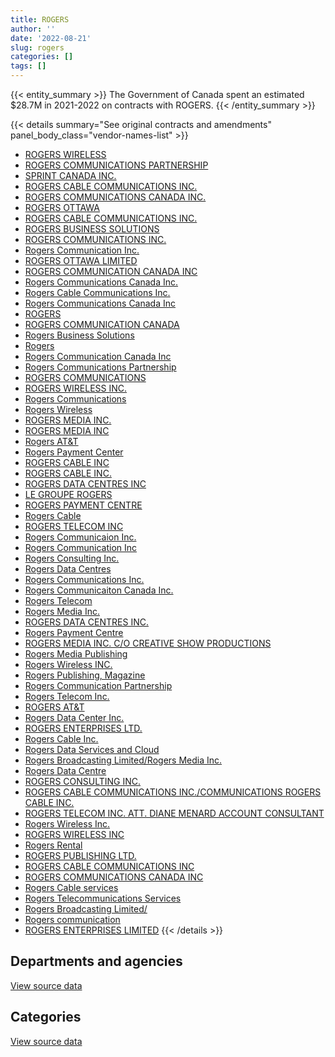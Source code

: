```yaml
---
title: ROGERS
author: ''
date: '2022-08-21'
slug: rogers
categories: []
tags: []
---
```


<script src="/rmarkdown-libs/htmlwidgets/htmlwidgets.js"></script>
<link href="/rmarkdown-libs/datatables-css/datatables-crosstalk.css" rel="stylesheet" />
<script src="/rmarkdown-libs/datatables-binding/datatables.js"></script>
<script src="/rmarkdown-libs/jquery/jquery-3.6.0.min.js"></script>
<link href="/rmarkdown-libs/dt-core-bootstrap/css/dataTables.bootstrap.min.css" rel="stylesheet" />
<link href="/rmarkdown-libs/dt-core-bootstrap/css/dataTables.bootstrap.extra.css" rel="stylesheet" />
<script src="/rmarkdown-libs/dt-core-bootstrap/js/jquery.dataTables.min.js"></script>
<script src="/rmarkdown-libs/dt-core-bootstrap/js/dataTables.bootstrap.min.js"></script>
<link href="/rmarkdown-libs/crosstalk/css/crosstalk.min.css" rel="stylesheet" />
<script src="/rmarkdown-libs/crosstalk/js/crosstalk.min.js"></script>
<script src="/rmarkdown-libs/htmlwidgets/htmlwidgets.js"></script>
<link href="/rmarkdown-libs/datatables-css/datatables-crosstalk.css" rel="stylesheet" />
<script src="/rmarkdown-libs/datatables-binding/datatables.js"></script>
<script src="/rmarkdown-libs/jquery/jquery-3.6.0.min.js"></script>
<link href="/rmarkdown-libs/dt-core-bootstrap/css/dataTables.bootstrap.min.css" rel="stylesheet" />
<link href="/rmarkdown-libs/dt-core-bootstrap/css/dataTables.bootstrap.extra.css" rel="stylesheet" />
<script src="/rmarkdown-libs/dt-core-bootstrap/js/jquery.dataTables.min.js"></script>
<script src="/rmarkdown-libs/dt-core-bootstrap/js/dataTables.bootstrap.min.js"></script>
<link href="/rmarkdown-libs/crosstalk/css/crosstalk.min.css" rel="stylesheet" />
<script src="/rmarkdown-libs/crosstalk/js/crosstalk.min.js"></script>

{{< entity_summary >}}
The Government of Canada spent an estimated \$28.7M in 2021-2022 on contracts with ROGERS.
{{< /entity_summary >}}

{{< details summary="See original contracts and amendments" panel_body_class="vendor-names-list" >}}
- [ROGERS WIRELESS](https://search.open.canada.ca/en/ct/?sort=contract_value_f%20desc&page=1&search_text=%22ROGERS%20WIRELESS%22)
- [ROGERS COMMUNICATIONS PARTNERSHIP](https://search.open.canada.ca/en/ct/?sort=contract_value_f%20desc&page=1&search_text=%22ROGERS%20COMMUNICATIONS%20PARTNERSHIP%22)
- [SPRINT CANADA INC.](https://search.open.canada.ca/en/ct/?sort=contract_value_f%20desc&page=1&search_text=%22SPRINT%20CANADA%20INC.%22)
- [ROGERS CABLE COMMUNICATIONS INC.](https://search.open.canada.ca/en/ct/?sort=contract_value_f%20desc&page=1&search_text=%22ROGERS%20CABLE%20COMMUNICATIONS%20INC.%22)
- [ROGERS COMMUNICATIONS CANADA INC.](https://search.open.canada.ca/en/ct/?sort=contract_value_f%20desc&page=1&search_text=%22ROGERS%20COMMUNICATIONS%20CANADA%20INC.%22)
- [ROGERS OTTAWA](https://search.open.canada.ca/en/ct/?sort=contract_value_f%20desc&page=1&search_text=%22ROGERS%20OTTAWA%22)
- [ROGERS CABLE COMMUNICATIONS INC.](https://search.open.canada.ca/en/ct/?sort=contract_value_f%20desc&page=1&search_text=%22ROGERS%20CABLE%20COMMUNICATIONS%20%20INC.%22)
- [ROGERS BUSINESS SOLUTIONS](https://search.open.canada.ca/en/ct/?sort=contract_value_f%20desc&page=1&search_text=%22ROGERS%20BUSINESS%20SOLUTIONS%22)
- [ROGERS COMMUNICATIONS INC.](https://search.open.canada.ca/en/ct/?sort=contract_value_f%20desc&page=1&search_text=%22ROGERS%20COMMUNICATIONS%20INC.%22)
- [Rogers Communication Inc.](https://search.open.canada.ca/en/ct/?sort=contract_value_f%20desc&page=1&search_text=%22Rogers%20Communication%20Inc.%22)
- [ROGERS OTTAWA LIMITED](https://search.open.canada.ca/en/ct/?sort=contract_value_f%20desc&page=1&search_text=%22ROGERS%20OTTAWA%20LIMITED%22)
- [ROGERS COMMUNICATION CANADA INC](https://search.open.canada.ca/en/ct/?sort=contract_value_f%20desc&page=1&search_text=%22ROGERS%20COMMUNICATION%20CANADA%20INC%22)
- [Rogers Communications Canada Inc.](https://search.open.canada.ca/en/ct/?sort=contract_value_f%20desc&page=1&search_text=%22Rogers%20Communications%20Canada%20Inc.%22)
- [Rogers Cable Communications Inc.](https://search.open.canada.ca/en/ct/?sort=contract_value_f%20desc&page=1&search_text=%22Rogers%20Cable%20Communications%20Inc.%22)
- [Rogers Communications Canada Inc](https://search.open.canada.ca/en/ct/?sort=contract_value_f%20desc&page=1&search_text=%22Rogers%20Communications%20Canada%20Inc%22)
- [ROGERS](https://search.open.canada.ca/en/ct/?sort=contract_value_f%20desc&page=1&search_text=%22ROGERS%22)
- [ROGERS COMMUNICATION CANADA](https://search.open.canada.ca/en/ct/?sort=contract_value_f%20desc&page=1&search_text=%22ROGERS%20COMMUNICATION%20CANADA%22)
- [Rogers Business Solutions](https://search.open.canada.ca/en/ct/?sort=contract_value_f%20desc&page=1&search_text=%22Rogers%20Business%20Solutions%22)
- [Rogers](https://search.open.canada.ca/en/ct/?sort=contract_value_f%20desc&page=1&search_text=%22Rogers%22)
- [Rogers Communication Canada Inc](https://search.open.canada.ca/en/ct/?sort=contract_value_f%20desc&page=1&search_text=%22Rogers%20Communication%20Canada%20Inc%22)
- [Rogers Communications Partnership](https://search.open.canada.ca/en/ct/?sort=contract_value_f%20desc&page=1&search_text=%22Rogers%20Communications%20Partnership%22)
- [ROGERS COMMUNICATIONS](https://search.open.canada.ca/en/ct/?sort=contract_value_f%20desc&page=1&search_text=%22ROGERS%20COMMUNICATIONS%22)
- [ROGERS WIRELESS INC.](https://search.open.canada.ca/en/ct/?sort=contract_value_f%20desc&page=1&search_text=%22ROGERS%20WIRELESS%20INC.%22)
- [Rogers Communications](https://search.open.canada.ca/en/ct/?sort=contract_value_f%20desc&page=1&search_text=%22Rogers%20Communications%22)
- [Rogers Wireless](https://search.open.canada.ca/en/ct/?sort=contract_value_f%20desc&page=1&search_text=%22Rogers%20Wireless%22)
- [ROGERS MEDIA INC.](https://search.open.canada.ca/en/ct/?sort=contract_value_f%20desc&page=1&search_text=%22ROGERS%20MEDIA%20INC.%22)
- [ROGERS MEDIA INC](https://search.open.canada.ca/en/ct/?sort=contract_value_f%20desc&page=1&search_text=%22ROGERS%20MEDIA%20INC%22)
- [Rogers AT&T](https://search.open.canada.ca/en/ct/?sort=contract_value_f%20desc&page=1&search_text=%22Rogers%20AT%26T%22)
- [Rogers Payment Center](https://search.open.canada.ca/en/ct/?sort=contract_value_f%20desc&page=1&search_text=%22Rogers%20Payment%20Center%22)
- [ROGERS CABLE INC](https://search.open.canada.ca/en/ct/?sort=contract_value_f%20desc&page=1&search_text=%22ROGERS%20CABLE%20INC%22)
- [ROGERS CABLE INC.](https://search.open.canada.ca/en/ct/?sort=contract_value_f%20desc&page=1&search_text=%22ROGERS%20CABLE%20INC.%22)
- [ROGERS DATA CENTRES INC](https://search.open.canada.ca/en/ct/?sort=contract_value_f%20desc&page=1&search_text=%22ROGERS%20DATA%20CENTRES%20INC%22)
- [LE GROUPE ROGERS](https://search.open.canada.ca/en/ct/?sort=contract_value_f%20desc&page=1&search_text=%22LE%20GROUPE%20ROGERS%22)
- [ROGERS PAYMENT CENTRE](https://search.open.canada.ca/en/ct/?sort=contract_value_f%20desc&page=1&search_text=%22ROGERS%20PAYMENT%20CENTRE%22)
- [Rogers Cable](https://search.open.canada.ca/en/ct/?sort=contract_value_f%20desc&page=1&search_text=%22Rogers%20Cable%22)
- [ROGERS TELECOM INC](https://search.open.canada.ca/en/ct/?sort=contract_value_f%20desc&page=1&search_text=%22ROGERS%20TELECOM%20INC%22)
- [Rogers Communicaion Inc.](https://search.open.canada.ca/en/ct/?sort=contract_value_f%20desc&page=1&search_text=%22Rogers%20Communicaion%20Inc.%22)
- [Rogers Communication Inc](https://search.open.canada.ca/en/ct/?sort=contract_value_f%20desc&page=1&search_text=%22Rogers%20Communication%20Inc%22)
- [Rogers Consulting Inc.](https://search.open.canada.ca/en/ct/?sort=contract_value_f%20desc&page=1&search_text=%22Rogers%20Consulting%20Inc.%22)
- [Rogers Data Centres](https://search.open.canada.ca/en/ct/?sort=contract_value_f%20desc&page=1&search_text=%22Rogers%20Data%20Centres%22)
- [Rogers Communications Inc.](https://search.open.canada.ca/en/ct/?sort=contract_value_f%20desc&page=1&search_text=%22Rogers%20Communications%20Inc.%22)
- [Rogers Communicaiton Canada Inc.](https://search.open.canada.ca/en/ct/?sort=contract_value_f%20desc&page=1&search_text=%22Rogers%20Communicaiton%20Canada%20Inc.%22)
- [Rogers Telecom](https://search.open.canada.ca/en/ct/?sort=contract_value_f%20desc&page=1&search_text=%22Rogers%20Telecom%22)
- [Rogers Media Inc.](https://search.open.canada.ca/en/ct/?sort=contract_value_f%20desc&page=1&search_text=%22Rogers%20Media%20Inc.%22)
- [ROGERS DATA CENTRES INC.](https://search.open.canada.ca/en/ct/?sort=contract_value_f%20desc&page=1&search_text=%22ROGERS%20DATA%20CENTRES%20INC.%22)
- [Rogers Payment Centre](https://search.open.canada.ca/en/ct/?sort=contract_value_f%20desc&page=1&search_text=%22Rogers%20Payment%20Centre%22)
- [ROGERS MEDIA INC. C/O CREATIVE SHOW PRODUCTIONS](https://search.open.canada.ca/en/ct/?sort=contract_value_f%20desc&page=1&search_text=%22ROGERS%20MEDIA%20INC.%20C%2fO%20CREATIVE%20SHOW%20PRODUCTIONS%22)
- [Rogers Media Publishing](https://search.open.canada.ca/en/ct/?sort=contract_value_f%20desc&page=1&search_text=%22Rogers%20Media%20Publishing%22)
- [Rogers Wireless INC.](https://search.open.canada.ca/en/ct/?sort=contract_value_f%20desc&page=1&search_text=%22Rogers%20Wireless%20INC.%22)
- [Rogers Publishing, Magazine](https://search.open.canada.ca/en/ct/?sort=contract_value_f%20desc&page=1&search_text=%22Rogers%20Publishing%2c%20Magazine%22)
- [Rogers Communication Partnership](https://search.open.canada.ca/en/ct/?sort=contract_value_f%20desc&page=1&search_text=%22Rogers%20Communication%20Partnership%22)
- [Rogers Telecom Inc.](https://search.open.canada.ca/en/ct/?sort=contract_value_f%20desc&page=1&search_text=%22Rogers%20Telecom%20Inc.%22)
- [ROGERS AT&T](https://search.open.canada.ca/en/ct/?sort=contract_value_f%20desc&page=1&search_text=%22ROGERS%20AT%26T%22)
- [Rogers Data Center Inc.](https://search.open.canada.ca/en/ct/?sort=contract_value_f%20desc&page=1&search_text=%22Rogers%20Data%20Center%20Inc.%22)
- [ROGERS ENTERPRISES LTD.](https://search.open.canada.ca/en/ct/?sort=contract_value_f%20desc&page=1&search_text=%22ROGERS%20ENTERPRISES%20LTD.%22)
- [Rogers Cable Inc.](https://search.open.canada.ca/en/ct/?sort=contract_value_f%20desc&page=1&search_text=%22Rogers%20Cable%20Inc.%22)
- [Rogers Data Services and Cloud](https://search.open.canada.ca/en/ct/?sort=contract_value_f%20desc&page=1&search_text=%22Rogers%20Data%20Services%20and%20Cloud%22)
- [Rogers Broadcasting Limited/Rogers Media Inc.](https://search.open.canada.ca/en/ct/?sort=contract_value_f%20desc&page=1&search_text=%22Rogers%20Broadcasting%20Limited%2fRogers%20Media%20Inc.%22)
- [Rogers Data Centre](https://search.open.canada.ca/en/ct/?sort=contract_value_f%20desc&page=1&search_text=%22Rogers%20Data%20Centre%22)
- [ROGERS CONSULTING INC.](https://search.open.canada.ca/en/ct/?sort=contract_value_f%20desc&page=1&search_text=%22ROGERS%20CONSULTING%20INC.%22)
- [ROGERS CABLE COMMUNICATIONS INC./COMMUNICATIONS ROGERS CABLE INC.](https://search.open.canada.ca/en/ct/?sort=contract_value_f%20desc&page=1&search_text=%22ROGERS%20CABLE%20COMMUNICATIONS%20INC.%2fCOMMUNICATIONS%20ROGERS%20CABLE%20INC.%22)
- [ROGERS TELECOM INC. ATT. DIANE MENARD ACCOUNT CONSULTANT](https://search.open.canada.ca/en/ct/?sort=contract_value_f%20desc&page=1&search_text=%22ROGERS%20TELECOM%20INC.%20ATT.%20DIANE%20MENARD%20ACCOUNT%20CONSULTANT%22)
- [Rogers Wireless Inc.](https://search.open.canada.ca/en/ct/?sort=contract_value_f%20desc&page=1&search_text=%22Rogers%20Wireless%20Inc.%22)
- [ROGERS WIRELESS INC](https://search.open.canada.ca/en/ct/?sort=contract_value_f%20desc&page=1&search_text=%22ROGERS%20WIRELESS%20INC%22)
- [Rogers Rental](https://search.open.canada.ca/en/ct/?sort=contract_value_f%20desc&page=1&search_text=%22Rogers%20Rental%22)
- [ROGERS PUBLISHING LTD.](https://search.open.canada.ca/en/ct/?sort=contract_value_f%20desc&page=1&search_text=%22ROGERS%20PUBLISHING%20LTD.%22)
- [ROGERS CABLE COMMUNICATIONS INC](https://search.open.canada.ca/en/ct/?sort=contract_value_f%20desc&page=1&search_text=%22ROGERS%20CABLE%20COMMUNICATIONS%20INC%22)
- [ROGERS COMMUNICATIONS CANADA INC](https://search.open.canada.ca/en/ct/?sort=contract_value_f%20desc&page=1&search_text=%22ROGERS%20COMMUNICATIONS%20CANADA%20INC%22)
- [Rogers Cable services](https://search.open.canada.ca/en/ct/?sort=contract_value_f%20desc&page=1&search_text=%22Rogers%20Cable%20services%22)
- [Rogers Telecommunications Services](https://search.open.canada.ca/en/ct/?sort=contract_value_f%20desc&page=1&search_text=%22Rogers%20Telecommunications%20Services%22)
- [Rogers Broadcasting Limited/](https://search.open.canada.ca/en/ct/?sort=contract_value_f%20desc&page=1&search_text=%22Rogers%20Broadcasting%20Limited%2f%22)
- [Rogers communication](https://search.open.canada.ca/en/ct/?sort=contract_value_f%20desc&page=1&search_text=%22Rogers%20communication%22)
- [ROGERS ENTERPRISES LIMITED](https://search.open.canada.ca/en/ct/?sort=contract_value_f%20desc&page=1&search_text=%22ROGERS%20ENTERPRISES%20LIMITED%22)
{{< /details >}}

## Departments and agencies

<div id="htmlwidget-1" style="width:100%;height:auto;" class="datatables html-widget"></div>
<script type="application/json" data-for="htmlwidget-1">{"x":{"style":"bootstrap","filter":"none","vertical":false,"data":[["<a href=\"/departments/acoa-apeca/\">Atlantic Canada Opportunities Agency<\/a>","<a href=\"/departments/cbsa-asfc/\">Canada Border Services Agency<\/a>","<a href=\"/departments/cer-rec/\">Canada Energy Regulator<\/a>","<a href=\"/departments/cra-arc/\">Canada Revenue Agency<\/a>","<a href=\"/departments/crtc/\">Canadian Radio-television and Telecommunications Commission<\/a>","<a href=\"/departments/csc-scc/\">Correctional Service of Canada<\/a>","<a href=\"/departments/dfatd-maecd/\">Global Affairs Canada<\/a>","<a href=\"/departments/dfo-mpo/\">Fisheries and Oceans Canada<\/a>","<a href=\"/departments/dnd-mdn/\">National Defence<\/a>","<a href=\"/departments/elections/\">Elections Canada<\/a>","<a href=\"/departments/fcac-acfc/\">Financial Consumer Agency of Canada<\/a>","<a href=\"/departments/fin/\">Department of Finance Canada<\/a>","<a href=\"/departments/fja-cmf/\">Office of the Commissioner for Federal Judicial Affairs Canada<\/a>","<a href=\"/departments/ic/\">Innovation, Science and Economic Development Canada<\/a>","<a href=\"/departments/nrc-cnrc/\">National Research Council Canada<\/a>","<a href=\"/departments/nserc-crsng/\">Natural Sciences and Engineering Research Council of Canada<\/a>","<a href=\"/departments/oag-bvg/\">Office of the Auditor General of Canada<\/a>","<a href=\"/departments/pch/\">Canadian Heritage<\/a>","<a href=\"/departments/pco-bcp/\">Privy Council Office<\/a>","<a href=\"/departments/phac-aspc/\">Public Health Agency of Canada<\/a>","<a href=\"/departments/ps-sp/\">Public Safety Canada<\/a>","<a href=\"/departments/pwgsc-tpsgc/\">Public Services and Procurement Canada<\/a>","<a href=\"/departments/rcmp-grc/\">Royal Canadian Mounted Police<\/a>","<a href=\"/departments/ssc-spc/\">Shared Services Canada<\/a>","<a href=\"/departments/tbs-sct/\">Treasury Board of Canada Secretariat<\/a>","<a href=\"/departments/tc/\">Transport Canada<\/a>"],[null,null,143298.52,9896.43,null,25354.85,132858.97,20340,null,188891.94,18228.82,67430.35,42441.81,22779.88,null,56875.59,65792.81,16950,193497.36,24459.24,73972.02,null,130416.96,51189456.92,51019.54,null],[48713.18,152656.92,80303.93,12730.53,14381.82,14865.58,132046.91,null,12305.7,188112.92,17873.36,58770.82,18984,22842.3,20843.75,57031.41,7369.42,null,172898.16,24526.26,74174.68,93764.09,130774.27,27148210.79,46686.37,484483.59],[70286.82,73943.2,6118.39,13622.07,27483.58,null,152383,null,36849.47,187598.95,null,58610.25,2983.03,22779.88,null,56875.59,7349.29,117403.61,69493.83,24459.24,73972.02,93697.46,130416.96,27096059.78,33105.34,null],[null,null,160379.53,13892.64,27483.58,null,152383,16800,263568.92,78637.37,null,58610.25,3581.6,null,17940,56875.59,2456.47,42375,59827.04,14340.49,43369.9,11562.45,141840.6,27511476.42,43528.17,null]],"container":"<table class=\"table table-striped table-hover row-border order-column display\">\n  <thead>\n    <tr>\n      <th>Department<\/th>\n      <th>2018-2019<\/th>\n      <th>2019-2020<\/th>\n      <th>2020-2021<\/th>\n      <th>2021-2022<\/th>\n    <\/tr>\n  <\/thead>\n<\/table>","options":{"order":[[4,"desc"]],"pageLength":10,"autoWidth":true,"columnDefs":[{"targets":1,"render":"function(data, type, row, meta) {\n    return type !== 'display' ? data : DTWidget.formatCurrency(data, \"$\", 2, 3, \",\", \".\", true, null);\n  }"},{"targets":2,"render":"function(data, type, row, meta) {\n    return type !== 'display' ? data : DTWidget.formatCurrency(data, \"$\", 2, 3, \",\", \".\", true, null);\n  }"},{"targets":3,"render":"function(data, type, row, meta) {\n    return type !== 'display' ? data : DTWidget.formatCurrency(data, \"$\", 2, 3, \",\", \".\", true, null);\n  }"},{"targets":4,"render":"function(data, type, row, meta) {\n    return type !== 'display' ? data : DTWidget.formatCurrency(data, \"$\", 2, 3, \",\", \".\", true, null);\n  }"},{"width":"16%","targets":[1,2,3,4]},{"className":"dt-right","targets":[1,2,3,4]}],"orderClasses":false}},"evals":["options.columnDefs.0.render","options.columnDefs.1.render","options.columnDefs.2.render","options.columnDefs.3.render"],"jsHooks":[]}</script>
<p class="text-right">
<a href="https://github.com/GoC-Spending/contracts-data/tree/main/data/out/vendors/rogers/summary_by_fiscal_year_by_department.csv" class="source-data-link btn btn-link">View source data</a>
</p>

## Categories

<div id="htmlwidget-2" style="width:100%;height:auto;" class="datatables html-widget"></div>
<script type="application/json" data-for="htmlwidget-2">{"x":{"style":"bootstrap","filter":"none","vertical":false,"data":[["<a href=\"/categories/1_facilities_and_construction/\">Facilities and construction<\/a>","<a href=\"/categories/10_office_management/\">Office management<\/a>","<a href=\"/categories/11_defence/\">Defence<\/a>","<a href=\"/categories/2_professional_services/\">Professional services<\/a>","<a href=\"/categories/3_information_technology/\">Information technology<\/a>","<a href=\"/categories/6_industrial_products_and_services/\">Industrial products and services<\/a>"],[null,null,null,266271.74,52207690.28,null],[20843.75,null,12305.7,312760.69,28689440.62,null],[null,189.55,36849.47,414679.78,27903772.99,null],[16800,11562.45,263568.92,206099.13,28204958.53,17940]],"container":"<table class=\"table table-striped table-hover row-border order-column display\">\n  <thead>\n    <tr>\n      <th>Category<\/th>\n      <th>2018-2019<\/th>\n      <th>2019-2020<\/th>\n      <th>2020-2021<\/th>\n      <th>2021-2022<\/th>\n    <\/tr>\n  <\/thead>\n<\/table>","options":{"order":[[4,"desc"]],"dom":"t","pageLength":30,"autoWidth":true,"columnDefs":[{"targets":1,"render":"function(data, type, row, meta) {\n    return type !== 'display' ? data : DTWidget.formatCurrency(data, \"$\", 2, 3, \",\", \".\", true, null);\n  }"},{"targets":2,"render":"function(data, type, row, meta) {\n    return type !== 'display' ? data : DTWidget.formatCurrency(data, \"$\", 2, 3, \",\", \".\", true, null);\n  }"},{"targets":3,"render":"function(data, type, row, meta) {\n    return type !== 'display' ? data : DTWidget.formatCurrency(data, \"$\", 2, 3, \",\", \".\", true, null);\n  }"},{"targets":4,"render":"function(data, type, row, meta) {\n    return type !== 'display' ? data : DTWidget.formatCurrency(data, \"$\", 2, 3, \",\", \".\", true, null);\n  }"},{"width":"16%","targets":[1,2,3,4]},{"className":"dt-right","targets":[1,2,3,4]}],"orderClasses":false,"lengthMenu":[10,25,30,50,100]}},"evals":["options.columnDefs.0.render","options.columnDefs.1.render","options.columnDefs.2.render","options.columnDefs.3.render"],"jsHooks":[]}</script>
<p class="text-right">
<a href="https://github.com/GoC-Spending/contracts-data/tree/main/data/out/vendors/rogers/summary_by_fiscal_year_by_category.csv" class="source-data-link btn btn-link">View source data</a>
</p>
